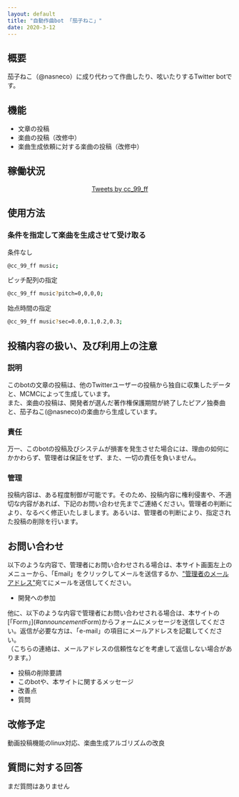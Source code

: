 ```yaml
---
layout: default
title: "自動作曲bot 「茄子ねこ」"
date: 2020-3-12
---
```


## 概要

茄子ねこ（@nasneco）に成り代わって作曲したり、呟いたりするTwitter botです。  

## 機能

- 文章の投稿
- 楽曲の投稿（改修中）
- 楽曲生成依頼に対する楽曲の投稿（改修中）

## 稼働状況

<div style="text-align:center;">
    <a class="twitter-timeline" data-width="320" data-height="400" data-chrome="transparent nofooter" data-link-color="#ff8080" href="https://twitter.com/cc_99_ff?ref_src=twsrc%5Etfw">
        Tweets by cc_99_ff
    </a>
    <script async src="https://platform.twitter.com/widgets.js" charset="utf-8"></script>
</div>

## 使用方法

### 条件を指定して楽曲を生成させて受け取る

条件なし

```sh
@cc_99_ff music;
```

ピッチ配列の指定

```sh
@cc_99_ff music?pitch=0,0,0,0;
```

始点時間の指定

```sh
@cc_99_ff music?sec=0.0,0.1,0.2,0.3;
```

## 投稿内容の扱い、及び利用上の注意

### 説明

このbotの文章の投稿は、他のTwitterユーザーの投稿から独自に収集したデータと、MCMCによって生成しています。  
また、楽曲の投稿は、開発者が選んだ著作権保護期間が終了したピアノ独奏曲と、茄子ねこ(@nasneco)の楽曲から生成しています。  

### 責任

万一、このbotの投稿及びシステムが損害を発生させた場合には、理由の如何にかかわらず、管理者は保証をせず、また、一切の責任を負いません。  

### 管理

投稿内容は、ある程度制御が可能です。そのため、投稿内容に権利侵害や、不適切な内容があれば、下記のお問い合わせ先までご連絡ください。管理者の判断により、なるべく修正いたしまします。あるいは、管理者の判断により、指定された投稿の削除を行います。

## お問い合わせ

以下のような内容で、管理者にお問い合わせされる場合は、本サイト画面左上のメニューから、「Email」をクリックしてメールを送信するか、["管理者のメールアドレス"](nascor.neco@gmail.com)宛てにメールを送信してください。  

- 開発への参加

他に、以下のような内容で管理者にお問い合わせされる場合は、本サイトの[「Form」](#<i class="material-icons mdc-list-item__graphic" aria-hidden="true">announcement</i>Form)からフォームにメッセージを送信してください。返信が必要な方は、「e-mail」の項目にメールアドレスを記載してください。  
（こちらの連絡は、メールアドレスの信頼性などを考慮して返信しない場合があります。）

- 投稿の削除要請
- このbotや、本サイトに関するメッセージ
- 改善点
- 質問

## 改修予定

動画投稿機能のlinux対応、楽曲生成アルゴリズムの改良

## 質問に対する回答

まだ質問はありません